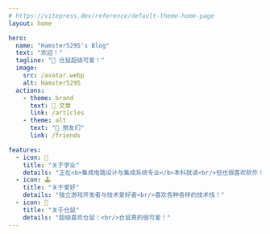 ```yaml
---
# https://vitepress.dev/reference/default-theme-home-page
layout: home

hero:
  name: "Hamster5295's Blog"
  text: "欢迎！"
  tagline: "🐹 仓鼠超级可爱！"
  image:
    src: /avatar.webp
    alt: Hamster5295
  actions:
    - theme: brand
      text: 📂 文章
      link: /articles
    - theme: alt
      text: "🌺 朋友们"
      link: /friends

features:
  - icon: 📖
    title: "关于学业"
    details: "正在<b>集成电路设计与集成系统专业</b>本科就读<br/>但也很喜欢软件！"
  - icon: 🕹️
    title: "关于爱好"
    details: "独立游戏开发者与技术爱好者<br/>喜欢各种各样的技术栈！"
  - icon: 🐹
    title: "关于仓鼠"
    details: "超级喜欢仓鼠！<br/>仓鼠真的很可爱！"
---
```


